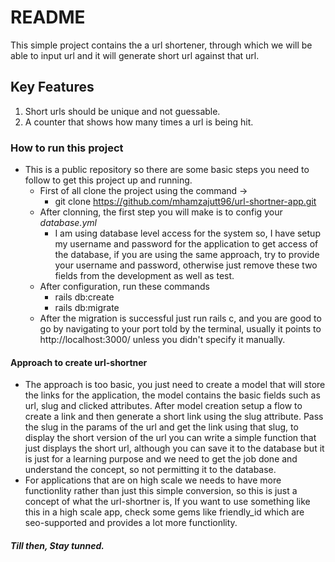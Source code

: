 # README

This simple project contains the a url shortener, through which we will be able to input url and it will generate short url against that url.

## Key Features

  1. Short urls should be unique and not guessable.
  2. A counter that shows how many times a url is being hit.
  
### How to run this project

  * This is a public repository so there are some basic steps you need to follow to get this project up and running.
    * First of all clone the project using the command ->
      * git clone https://github.com/mhamzajutt96/url-shortner-app.git
    * After clonning, the first step you will make is to config your *database.yml*
      * I am using database level access for the system so, I have setup my username and password for the application to get access of the database, if you are using the same approach, try to provide your username and password, otherwise just remove these two fields from the development as well as test.
    * After configuration, run these commands
      * rails db:create
      * rails db:migrate
    * After the migration is successful just run rails c, and you are good to go by navigating to your port told by the terminal, usually it points to http://localhost:3000/ unless you didn't specify it manually.
    
    
#### Approach to create url-shortner
  
  * The approach is too basic, you just need to create a model that will store the links for the application, the model contains the basic fields such as url, slug and clicked attributes. After model creation setup a flow to create a link and then generate a short link using the slug attribute. Pass the slug in the params of the url and get the link using that slug, to display the short version of the url you can write a simple function that just displays the short url, although you can save it to the database but it is just for a learning purpose and we need to get the job done and understand the concept, so not permitting it to the database.
  * For applications that are on high scale we needs to have more functionlity rather than just this simple conversion, so this is just a concept of what the url-shortner is, If you want to use something like this in a high scale app, check some gems like friendly_id which are seo-supported and provides a lot more functionlity.
  
##### Till then, Stay tunned.
